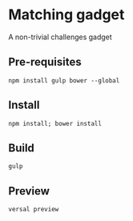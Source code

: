 # Matching gadget

A non-trivial challenges gadget

## Pre-requisites

    npm install gulp bower --global

## Install

    npm install; bower install

## Build

    gulp

## Preview

    versal preview
